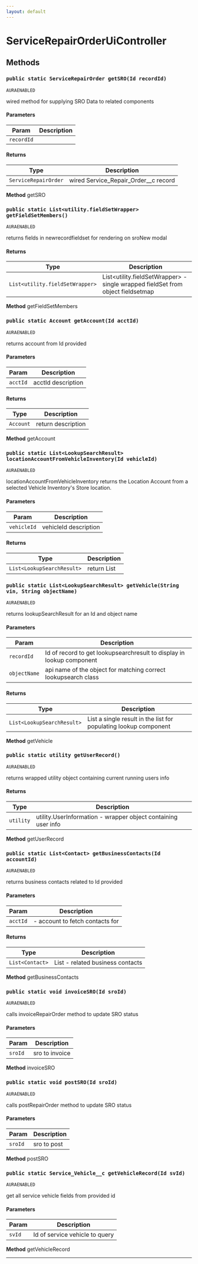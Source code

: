 ```yaml
---
layout: default
---
```

# ServiceRepairOrderUiController
## Methods
### `public static ServiceRepairOrder getSRO(Id recordId)`

`AURAENABLED`

wired method for supplying SRO Data to related components

#### Parameters

|Param|Description|
|---|---|
|`recordId`||

#### Returns

|Type|Description|
|---|---|
|`ServiceRepairOrder`|wired Service_Repair_Order__c record|


**Method** getSRO

### `public static List<utility.fieldSetWrapper> getFieldSetMembers()`

`AURAENABLED`

returns fields in newrecordfieldset for rendering on sroNew modal

#### Returns

|Type|Description|
|---|---|
|`List<utility.fieldSetWrapper>`|List<utility.fieldSetWrapper> - single wrapped fieldSet from object fieldsetmap|


**Method** getFieldSetMembers

### `public static Account getAccount(Id acctId)`

`AURAENABLED`

returns account from Id provided

#### Parameters

|Param|Description|
|---|---|
|`acctId`|acctId description|

#### Returns

|Type|Description|
|---|---|
|`Account`|return description|


**Method** getAccount

### `public static List<LookupSearchResult> locationAccountFromVehicleInventory(Id vehicleId)`

`AURAENABLED`

locationAccountFromVehicleInventory returns the Location Account from a selected Vehicle Inventory's Store location.

#### Parameters

|Param|Description|
|---|---|
|`vehicleId`|vehicleId description|

#### Returns

|Type|Description|
|---|---|
|`List<LookupSearchResult>`|return List<LookupSearch>|

### `public static List<LookupSearchResult> getVehicle(String vin, String objectName)`

`AURAENABLED`

returns lookupSearchResult for an Id and object name

#### Parameters

|Param|Description|
|---|---|
|`recordId`|Id of record to get lookupsearchresult to display in lookup component|
|`objectName`|api name of the object for matching correct lookupsearch class|

#### Returns

|Type|Description|
|---|---|
|`List<LookupSearchResult>`|List<LookupSearchResult> a single result in the list for populating lookup component|


**Method** getVehicle

### `public static utility getUserRecord()`

`AURAENABLED`

returns wrapped utility object containing current running users info

#### Returns

|Type|Description|
|---|---|
|`utility`|utility.UserInformation - wrapper object containing user info|


**Method** getUserRecord

### `public static List<Contact> getBusinessContacts(Id accountId)`

`AURAENABLED`

returns business contacts related to Id provided

#### Parameters

|Param|Description|
|---|---|
|`acctId`|- account to fetch contacts for|

#### Returns

|Type|Description|
|---|---|
|`List<Contact>`|List<Contact> - related business contacts|


**Method** getBusinessContacts

### `public static void invoiceSRO(Id sroId)`

`AURAENABLED`

calls invoiceRepairOrder method to update SRO status

#### Parameters

|Param|Description|
|---|---|
|`sroId`|sro to invoice|


**Method** invoiceSRO

### `public static void postSRO(Id sroId)`

`AURAENABLED`

calls postRepairOrder method to update SRO status

#### Parameters

|Param|Description|
|---|---|
|`sroId`|sro to post|


**Method** postSRO

### `public static Service_Vehicle__c getVehicleRecord(Id svId)`

`AURAENABLED`

get all service vehicle fields from provided id

#### Parameters

|Param|Description|
|---|---|
|`svId`|Id of service vehicle to query|


**Method** getVehicleRecord

---

